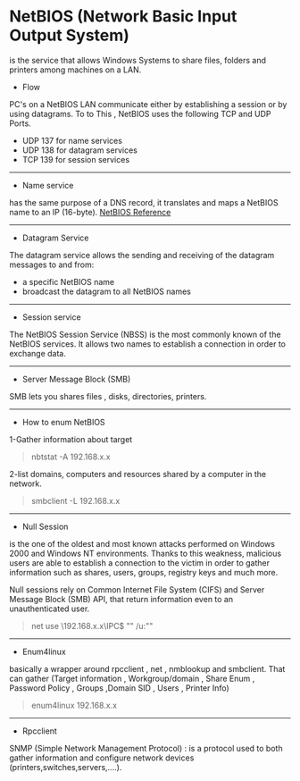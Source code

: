 
# NetBIOS (Network Basic Input Output System) 

is the service that allows Windows Systems to share files, folders and printers among machines on a LAN.


* Flow

PC's on a NetBIOS LAN communicate either by establishing a session or by using datagrams. To to This , NetBIOS uses the following TCP and UDP Ports.
  * UDP 137 for name services
  * UDP 138 for datagram services
  * TCP 139 for session services

---
* Name service

has the same purpose of a DNS record, it translates and maps a NetBIOS name to an IP (16-byte).
[NetBIOS Reference](https://technet.microsoft.com/en-us/library/cc738412(v=ws.10).aspx)

---

* Datagram Service 

The datagram service allows the sending and receiving of the datagram messages to and from:
  * a specific NetBIOS name
  * broadcast the datagram to all NetBIOS names

---

* Session service

The NetBIOS Session Service (NBSS) is the most commonly known of the NetBIOS services. It allows two names to establish a connection in order to exchange data.

---

* Server Message Block (SMB)

SMB lets you shares files , disks, directories, printers.

---

* How to enum NetBIOS

1-Gather information about target

> nbtstat -A 192.168.x.x

2-list domains, computers and resources shared by a computer in the network. 

> smbclient -L 192.168.x.x

---

* Null Session

is the one of the oldest and most known attacks performed on Windows 2000 and Windows NT environments. Thanks to this weakness, malicious users are able to establish a connection to the victim in order to
gather information such as shares, users, groups, registry keys and much more.

Null sessions rely on Common Internet File System (CIFS) and Server Message Block (SMB) API, that return information even to an unauthenticated user.

> net use \\192.168.x.x\IPC$ "" /u:""

---

* Enum4linux

basically a wrapper around rpcclient , net , nmblookup and smbclient. That can gather (Target information , Workgroup/domain , Share Enum , Password Policy , Groups ,Domain SID , Users , Printer Info)

> enum4linux 192.168.x.x

---

* Rpcclient










SNMP (Simple Network Management Protocol) : is a protocol used to both gather information and configure network devices (printers,switches,servers,....).

